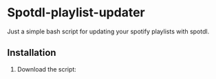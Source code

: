 # Spotdl-playlist-updater
Just a simple bash script for updating your spotify playlists with spotdl.
## Installation
1. Download the script:
